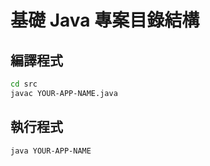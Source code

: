 # 基礎 Java 專案目錄結構

## 編譯程式

```sh
cd src
javac YOUR-APP-NAME.java
```

## 執行程式

```sh
java YOUR-APP-NAME
```
